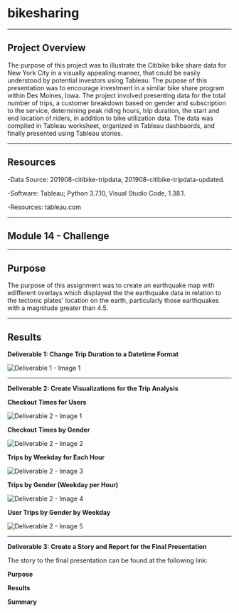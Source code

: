 # bikesharing

--------------------------------------------------------------------------------------------------------------------------------------------------------------------------------

## **Project Overview**

The purpose of this project was to illustrate the Citibike bike share data for New York City in a visually appealing manner, that could be easily understood by potential investors using Tableau. The pupose of this presentation was to encourage investment in a similar bike share program within Des Moines, Iowa. The project involved presenting  data for the total number of trips, a customer breakdown based on gender and subscription to the service, determining peak riding hours, trip duration, the start and end location of riders, in addition to bike utilization data. The data was compiled in Tableau worksheet, organized in Tableau dashbaords, and finally presented using Tableau stories.   



---------------------------------------------------------------------------------------------------------------------------------------------------------------------------------

## **Resources**

-Data Source: 201908-citibike-tripdata; 201908-citibike-tripdata-updated.  

-Software: Tableau; Python 3.7.10, Visual Studio Code, 1.38.1. 

-Resources: tableau.com

---------------------------------------------------------------------------------------------------------------------------------------------------------------------------------

## **Module 14 - Challenge** 

---------------------------------------------------------------------------------------------------------------------------------------------------------------------------------

## **Purpose**

The purpose of this assignment was to create an earthquake map with edifferent overlays which displayed the the earthquake data in relation to the tectonic plates' location on the earth, particularly those earthquakes with a magnitude greater than 4.5.

---------------------------------------------------------------------------------------------------------------------------------------------------------------------------------

## **Results**

**Deliverable 1: Change Trip Duration to a Datetime Format**

![Deliverable 1 - Image 1](https://user-images.githubusercontent.com/92111396/151897026-22d1057f-3a97-43e2-9714-3a23e33a7fdd.png)


---------------------------------------------------------------------------------------------------------------------------------------------------------------------------------

**Deliverable 2: Create Visualizations for the Trip Analysis**

**Checkout Times for Users**

![Deliverable 2 - Image 1](https://user-images.githubusercontent.com/92111396/151895839-301ecc4d-663b-4eeb-a951-bab4523204ec.png)


**Checkout Times by Gender**

![Deliverable 2 - Image 2](https://user-images.githubusercontent.com/92111396/151895980-2c1389b9-7ed6-4b4c-9775-4b962d52115d.png)


**Trips by Weekday for Each Hour**

![Deliverable 2 - Image 3](https://user-images.githubusercontent.com/92111396/151895991-6843e61d-a26b-418c-8202-24bb65247b0f.png)


**Trips by Gender (Weekday per Hour)**

![Deliverable 2 - Image 4](https://user-images.githubusercontent.com/92111396/151896003-381b40e5-5f18-4b41-a8b6-d94908b6c723.png)


**User Trips by Gender by Weekday**

![Deliverable 2 - Image 5](https://user-images.githubusercontent.com/92111396/151895967-3c469bc8-02a7-4cd1-9aea-507ca3565e93.png)


---------------------------------------------------------------------------------------------------------------------------------------------------------------------------------

**Deliverable 3: Create a Story and Report for the Final Presentation**

The story to the final presentation can be found at the following link:

**Purpose**


**Results**


**Summary**




